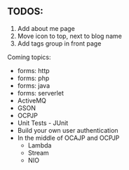 TODOS:
---

1. Add about me page
2. Move icon to top, next to blog name
3. Add tags group in front page


Coming topics:
- forms: http
- forms: php
- forms: java
- forms: serverlet
- ActiveMQ
- GSON
- OCPJP
- Unit Tests - JUnit
- Build your own user authentication 
- In the middle of OCAJP and OCPJP
  - Lambda
  - Stream
  - NIO
  
